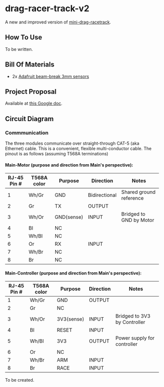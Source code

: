 # drag-racer-track-v2
A new and improved version of [mini-drag-racetrack](https://github.com/rivques/mini-drag-racetrack).

## How To Use
To be written.

## Bill Of Materials
* 2x [Adafruit beam-break 3mm sensors](https://www.adafruit.com/product/2167)

## Project Proposal
Available at [this Google doc](https://docs.google.com/document/d/1fPM3jAb2btpLcQTNEUYPZXAGJ7guPSih1aArkj4l1_s/edit?usp=sharing).

## Circuit Diagram
### Commmunication
The three modules communicate over straight-through CAT-5 (aka Ethernet) cable. This is a convenient, flexible multi-conductor cable. The pinout is as follows (assuming T568A terminations)
#### Main-Motor (purpose and direction from Main's perspective):
RJ-45 Pin # | T568A color | Purpose | Direction | Notes
---|---|---|---|---
1|Wh/Gr|GND|Bidirectional|Shared ground reference
2|Gr|TX|OUTPUT|
3|Wh/Or|GND(sense)|INPUT|Bridged to GND by Motor
4|Bl|NC||
5|Wh/Bl|NC||
6|Or|RX|INPUT|
7|Wh/Br|NC||
8|Br|NC||

#### Main-Controller (purpose and direction from Main's perspective):
RJ-45 Pin # | T568A color | Purpose | Direction | Notes
---|---|---|---|---
1|Wh/Gr|GND|OUTPUT|
2|Gr|NC||
3|Wh/Or|3V3(sense)|INPUT|Bridged to 3V3 by Controller
4|Bl|RESET|INPUT|
5|Wh/Bl|3V3|OUTPUT|Power supply for controller
6|Or|NC||
7|Wh/Br|ARM|INPUT|
8|Br|RACE|INPUT|

To be created.


## 
